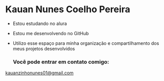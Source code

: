 # Kauan Nunes Coelho Pereira

- Estou estudando no alura
- Estou me desenvolvendo no GitHub
- Utilizo esse espaço para minha organização e compartilhamento dos meus projetos desenvolvidos

  ### Você pode entrar em contato comigo:

kauanzinhonunes01@gmail.com

